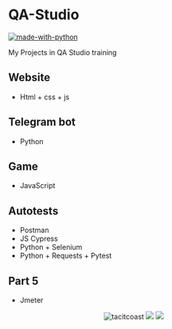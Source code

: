 # QA-Studio
[![made-with-python](https://img.shields.io/badge/Made%20with-Python-1f425f.svg)](https://www.python.org/)

My Projects in QA Studio training

## Website
- Html + css + js

## Telegram bot
- Python

## Game
- JavaScript

## Autotests
- Postman
- JS Cypress
- Python + Selenium
- Python + Requests + Pytest

## Part 5
- Jmeter

<p align="center">
  <img src="https://komarev.com/ghpvc/?username=tacitcoast" alt="tacitcoast" />
    <a href="https://github.com/tacitcoast/"><img src="https://img.shields.io/github/followers/tacitcoast?style=flat-square?color=%234CC61E&label=GitHub%20Followers%20"/></a>
  <a href="https://github.com/tacitcoast/"><img src="https://img.shields.io/github/last-commit/tacitcoast/tacitcoast?style=flat-square?color=red&label=Last%20Updated%20"/></a>
</p>
